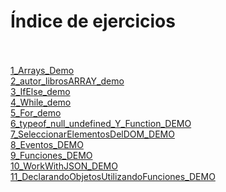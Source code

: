   </p>
    <h1>Índice de ejercicios</h1> <br><br>
        <a href="./1_arrays_demo">1_Arrays_Demo </a> <br>
        <a href="./2_autor_librosARRAY_demo">2_autor_librosARRAY_demo </a> <br>
        <a href="./3_IfElse_demo">3_IfElse_demo </a> <br>
        <a href="./4_While_demo ">4_While_demo  </a> <br>
        <a href="./5_For_demo">5_For_demo </a> <br>
        <a href="./6_typeof_null_undefined_Y_Function_DEMO">6_typeof_null_undefined_Y_Function_DEMO </a> <br>
        <a href="./7_SeleccionarElementosDelDOM_DEMO">7_SeleccionarElementosDelDOM_DEMO </a> <br>
        <a href="./8_Eventos_DEMO">8_Eventos_DEMO </a> <br>
        <a href="./9_Funciones_DEMO">9_Funciones_DEMO </a> <br>
        <a href="./10_WorkWithJSON_DEMO">10_WorkWithJSON_DEMO </a> <br>
        <a href="./11_DeclarandoObjetosUtilizandoFunciones_DEMO">11_DeclarandoObjetosUtilizandoFunciones_DEMO </a> <br>
